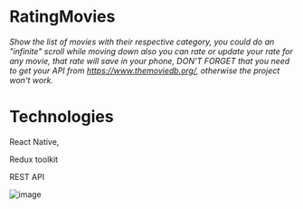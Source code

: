 # RatingMovies
_Show the list of movies with their respective category, you could do an "infinite" scroll while moving down also you can rate or update your rate for any movie, that rate will save in your phone, DON'T FORGET that you need to get your API from https://www.themoviedb.org/, otherwise the project won't work._

# Technologies

React Native, 

 Redux toolkit
 
 REST API

![image](https://user-images.githubusercontent.com/33362931/135109950-3302fc37-2428-44a3-8e81-ea0bfb913453.gif)
